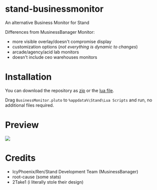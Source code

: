 # stand-businessmonitor
An alternative Business Monitor for Stand

Differences from MusinessBanager Monitor:
- more visible overlay/doesn't compromise display
- customization options (*not everything is dynamic to changes*)
- arcade/agency/acid lab monitors
- doesn't include ceo warehouses monitors

# Installation
You can download the repository as [zip](https://github.com/stagnate6628/stand-businessmonitor/archive/refs/heads/main.zip) or the [lua file](https://raw.githubusercontent.com/stagnate6628/stand-businessmonitor/main/BusinessMonitor.pluto).

Drag `BusinessMonitor.pluto` to `%appdata%\Stand\Lua Scripts` and run, no additional files required.

# Preview
[![](https://raw.githubusercontent.com/stagnate6628/stand-businessoverlay/main/preview.png)](https://raw.githubusercontent.com/stagnate6628/stand-businessmonitor/main/preview.png)

# Credits
- IcyPhoenix/Ren/Stand Development Team (MusinessBanager)
- root-cause (some stats)
- 2Take1 (i literally stole their design)

